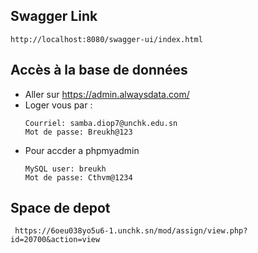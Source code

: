 ## Swagger Link
```
http://localhost:8080/swagger-ui/index.html
```

## Accès à la base de données
 - Aller sur https://admin.alwaysdata.com/ 
 - Loger vous par :
    ```
    Courriel: samba.diop7@unchk.edu.sn
    Mot de passe: Breukh@123
    ```
 - Pour accder a phpmyadmin
    ```
    MySQL user: breukh
    Mot de passe: Cthvm@1234
    ```
## Space de depot
```
 https://6oeu038yo5u6-1.unchk.sn/mod/assign/view.php?id=20700&action=view
```
